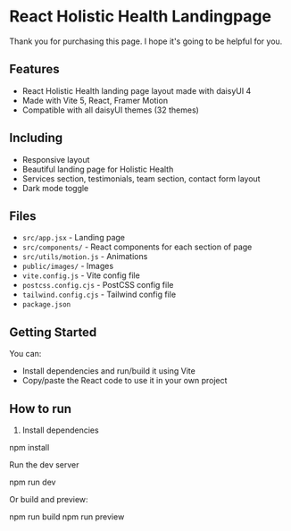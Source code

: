 # React Holistic Health Landingpage

Thank you for purchasing this page. I hope it's going to be helpful for you.

## Features

- React Holistic Health landing page layout made with daisyUI 4
- Made with Vite 5, React, Framer Motion
- Compatible with all daisyUI themes (32 themes)

## Including

- Responsive layout
- Beautiful landing page for Holistic Health
- Services section, testimonials, team section, contact form layout
- Dark mode toggle

## Files

- `src/app.jsx` - Landing page
- `src/components/` - React components for each section of page
- `src/utils/motion.js` - Animations
- `public/images/` - Images
- `vite.config.js` - Vite config file
- `postcss.config.cjs` - PostCSS config file
- `tailwind.config.cjs` - Tailwind config file
- `package.json`

## Getting Started

You can:

- Install dependencies and run/build it using Vite
- Copy/paste the React code to use it in your own project

## How to run

1. Install dependencies

npm install

Run the dev server

npm run dev

 Or build and preview:

npm run build
npm run preview

